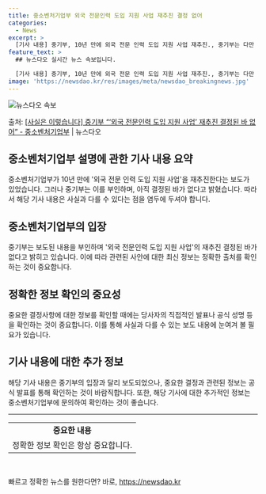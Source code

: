 ```yaml
---
title: 중소벤처기업부 외국 전문인력 도입 지원 사업 재추진 결정 없어
categories:
  - News
excerpt: >
  [기사 내용] 중기부, 10년 만에 외국 전문 인력 도입 지원 사업 재추진., 중기부는 다만 예전처럼 해외에…
feature_text: >
  ## 뉴스다오 실시간 뉴스 속보입니다.

  [기사 내용] 중기부, 10년 만에 외국 전문 인력 도입 지원 사업 재추진., 중기부는 다만 예전처럼 해외에…
image: 'https://newsdao.kr/res/images/meta/newsdao_breakingnews.jpg'
---
```


![뉴스다오 속보](https://newsdao.kr/res/images/meta/newsdao_breakingnews.jpg)

<p>출처: <a href="https://newsdao.kr/3685" rel="dofollow">[사실은 이렇습니다] 중기부 “‘외국 전문인력 도입 지원 사업’ 재추진 결정된 바 없어” - 중소벤처기업부</a> | 뉴스다오</p>

<h2 data-ke-size="size26">중소벤처기업부 설명에 관한 기사 내용 요약</h2>
<p data-ke-size="size16">
    중소벤처기업부가 10년 만에 '외국 전문 인력 도입 지원 사업'을 재추진한다는 보도가 있었습니다. 그러나 중기부는 이를 부인하며, 아직 결정된 바가 없다고 밝혔습니다. 따라서 해당 기사 내용은 사실과 다를 수 있다는 점을 염두에 두셔야 합니다.
</p>

<h2 data-ke-size="size26">중소벤처기업부의 입장</h2>
<p data-ke-size="size16">
    중기부는 보도된 내용을 부인하며 '외국 전문인력 도입 지원 사업'의 재추진 결정된 바가 없다고 밝히고 있습니다. 이에 따라 관련된 사안에 대한 최신 정보는 정확한 출처를 확인하는 것이 중요합니다.
</p>

<h2 data-ke-size="size26">정확한 정보 확인의 중요성</h2>
<p data-ke-size="size16">
    중요한 결정사항에 대한 정보를 확인할 때에는 당사자의 직접적인 발표나 공식 성명 등을 확인하는 것이 중요합니다. 이를 통해 사실과 다를 수 있는 보도 내용에 눈여겨 볼 필요가 있습니다.
</p>

<h2 data-ke-size="size26">기사 내용에 대한 추가 정보</h2>
<p data-ke-size="size16">
    해당 기사 내용은 중기부의 입장과 달리 보도되었으나, 중요한 결정과 관련된 정보는 공식 발표를 통해 확인하는 것이 바람직합니다. 또한, 해당 기사에 대한 추가적인 정보는 중소벤처기업부에 문의하여 확인하는 것이 좋습니다.
</p>

<hr data-ke-size="size16">
<table>
	<tbody>
		<tr>
			<td style="text-align: center; height: 17px;"><b>중요한 내용</b></td>
		</tr>
		<tr>
			<td style="text-align: center; height: 17px;">정확한 정보 확인은 항상 중요합니다.</td>
		</tr>
	</tbody>
</table>
<p data-ke-size="size16">&nbsp;</p> 

빠르고 정확한 뉴스를 원한다면? 바로, <a href="https://newsdao.kr" rel="dofollow">https://newsdao.kr</a>


